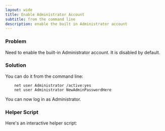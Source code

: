 ```yaml
---
layout: wide
title: Enable Administrator Account
subtitle: from the command line
description: enable the built in Administrator account
---
```


### Problem

Need to enable the built-in Administrator account. It is disabled by default.


### Solution

You can do it from the command line:

```batch
    net user Administrator /active:yes
    net user Administrator NewAdminPasswordHere
```

You can now log in as Administrator.

### Helper Script

Here's an interactive helper script:

<script src="https://gist.github.com/maciakl/7da540c8b11ee65f4e87925dd03304b2.js"></script>